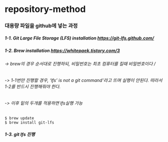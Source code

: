 # repository-method

### 대용량 파일을 github에 넣는 과정


##### 1-1. Git Large File Storage (LFS) installation  https://git-lfs.github.com/
##### 1-2. Brew installation https://whitepaek.tistory.com/3

###### -> brew의 경우 순서대로 진행하되, 비밀번호는 최초 컴퓨터를 킬때 비밀번호이다 /
###### -> 1-1번만 진행할 경우, ‘lfs’ is not a git command'라고 뜨며 실행이 안된다. 따라서 1-2를 반드시 진행해줘야 한다.
###### -> 이후 밑의 두개를 적용하면 lfs실행 가능
```
$ brew update
$ brew install git-lfs
```

##### 1-3. git lfs 진행
